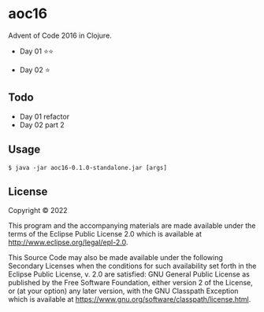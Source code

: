 # aoc16

Advent of Code 2016 in Clojure.

- Day 01 ⭐⭐

- Day 02 ⭐


## Todo

- Day 01 refactor
- Day 02 part 2

## Usage

    $ java -jar aoc16-0.1.0-standalone.jar [args]

## License

Copyright © 2022

This program and the accompanying materials are made available under the
terms of the Eclipse Public License 2.0 which is available at
http://www.eclipse.org/legal/epl-2.0.

This Source Code may also be made available under the following Secondary
Licenses when the conditions for such availability set forth in the Eclipse
Public License, v. 2.0 are satisfied: GNU General Public License as published by
the Free Software Foundation, either version 2 of the License, or (at your
option) any later version, with the GNU Classpath Exception which is available
at https://www.gnu.org/software/classpath/license.html.
